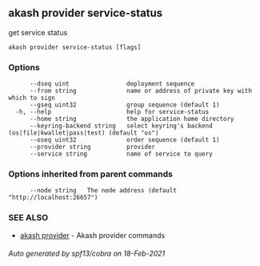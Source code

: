 ## akash provider service-status

get service status

```
akash provider service-status [flags]
```

### Options

```
      --dseq uint                deployment sequence
      --from string              name or address of private key with which to sign
      --gseq uint32              group sequence (default 1)
  -h, --help                     help for service-status
      --home string              the application home directory
      --keyring-backend string   select keyring's backend (os|file|kwallet|pass|test) (default "os")
      --oseq uint32              order sequence (default 1)
      --provider string          provider
      --service string           name of service to query
```

### Options inherited from parent commands

```
      --node string   The node address (default "http://localhost:26657")
```

### SEE ALSO

* [akash provider](akash_provider.md)	 - Akash provider commands

###### Auto generated by spf13/cobra on 18-Feb-2021
